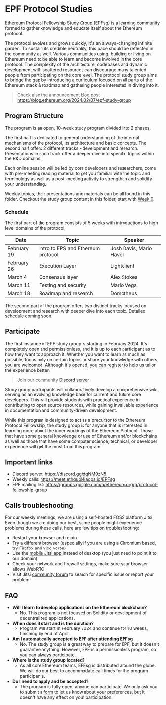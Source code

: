 # EPF Protocol Studies

Ethereum Protocol Fellowship Study Group (EPFsg) is a learning community formed to gather knowledge and educate itself about the Ethereum protocol. 

The protocol evolves and grows quickly, it's an always-changing infinite garden. To sustain its credible neutrality, this pace should be reflected in the community as well. Various communities using, building or living on Ethereum need to be able to learn and become involved in the core protocol. The complexity of the architecture, codebases and dynamic development with scattered resources can discourage many talented people from participating on the core level. The protocol study group aims to bridge the gap by introducing a curriculum focused on all parts of the Ethereum stack & roadmap and gathering people interested in diving into it. 

> Check also the announcement blog post https://blog.ethereum.org/2024/02/07/epf-study-group

## Program Structure

The program is an open, 10-week study program divided into 2 phases. 

The first half is dedicated to general understanding of the internal mechanisms of the protocol, its architecture and basic concepts. The second half offers 2 different tracks - development and research. Presentations in each track offer a deeper dive into specific topics within the R&D domains.  

Each online session will be led by core developers and researchers, come with pre-meeting reading material to get you familiar with the topic and terminology as well as a post-meeting activity to strengthen and solidify your understanding.

Weekly topics, their presentations and materials can be all found in this folder. Checkout the study group content in this folder, start with [Week 0](eps/week0.md).

### Schedule

The first part of the program consists of 5 weeks with introductions to high level domains of the protocol. 

| Date        | Topic                              | Speaker                 |
|-------------|------------------------------------|-------------------------|
| February 19 | Intro to EPS and Ethereum protocol | Josh Davis, Mario Havel |
| February 26 | Execution Layer                    | Lightclient             |
| March 4     | Consensus layer                    | Alex Stokes             |
| March 11    | Testing and security               | Mario Vega              |
| March 18    | Roadmap and research               | Domotheus               |

The second part of the program offers two distinct tracks focused on development and research with deeper dive into each topic. Detailed schedule coming soon.

## Participate

The first instance of EPF study group is starting in February 2024. It's completely open and permissionless, and it is up to each participant as to how they want to approach it. Whether you want to learn as much as possible, focus only on certain topics or share your knowledge with others, you are welcomed. Although it's opened, [you can register](https://forms.gle/7TqmryC217EPwgqr9) to help us tailor the experience better.

> Join our community [Discord server](https://discord.gg/HnCjCvCN)

Study group participants will collaboratively develop a comprehensive wiki, serving as an evolving knowledge base for current and future core developers. This will provide students with practical experience in contributing to open source resources, while gaining invaluable experience in documentation and community-driven development.

While this program is designed to act as a precursor to the Ethereum Protocol Fellowship, the study group is for anyone that is interested in learning more about the inner workings of the Ethereum Protocol. Those that have some general knowledge or use of Ethereum and/or blockchains as well as those that have some computer science, technical, or developer experience will get the most from this program.

## Important links

- Discord server: https://discord.gg/dqNM9zN5
- Weekly calls: https://meet.ethquokkaops.io/EPFsg
- EPF mailing list: https://groups.google.com/a/ethereum.org/g/protocol-fellowship-group

## Calls troubleshooting

For our weekly meetings, we are using a self-hosted FOSS platform Jitsi. Even though we are doing our best, some people might experience problems during these calls, here are few tips on troubleshooting:

- Restart your browser and rejoin
- Try a different browser (especially if you are using a Chromium based, try Firefox and vice versa)
- Use the [mobile Jitsi app](https://jitsi.org/downloads/) instead of desktop (you just need to point it to our domain)
- Check your network and firewall settings, make sure your browser allows WebRTC
- Visit Jitsi [community forum](https://community.jitsi.org/) to search for specific issue or report your problem

## FAQ

- **Will I learn to develop applications on the Ethereum blockchain?**
    - No. This program is not focused on Solidity or development of decentralized applications. 
- **When does it start and is the duration?**
    - Program will start in February 2024 and continue for 10 weeks, finishing by end of April. 
- **Am I automatically accepted to EPF after attending EPFsg**
    - No. The study group is a great way to prepare for EPF, but it doesn't guarantee anything. However, EPF is a permissionless program, so you can always participate. 
- **Where is the study group located?**
    - As all core Ethereum teams, EPFsg is distributed around the globe. We will do our best to accommodate call times for the program participants.
- **Do I need to apply and be accepted?**
    - The program is fully open, anyone can participate. We only ask you to submit a [form](https://forms.gle/7TqmryC217EPwgqr9) to let us know about your preferences, but it doesn't have any effect on your participation. 